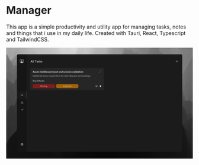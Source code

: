 
# Manager

This app is a simple productivity and utility app for managing tasks, notes and things that i use in my daily life. Created with Tauri, React, Typescript and TailwindCSS.

![image](./public/look-like.png)


